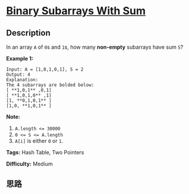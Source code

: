 # [Binary Subarrays With Sum][title]

## Description

In an array `A` of `0`s and `1`s, how many **non-empty** subarrays have sum
`S`?



**Example 1:**
            Input: A = [1,0,1,0,1], S = 2    Output: 4    Explanation:    The 4 subarrays are bolded below:    [ **1,0,1** ,0,1]    [ **1,0,1,0** ,1]    [1, **0,1,0,1** ]    [1,0, **1,0,1** ]    



**Note:**

  1. `A.length <= 30000`
  2. `0 <= S <= A.length`
  3. `A[i]` is either `0` or `1`.


**Tags:** Hash Table, Two Pointers

**Difficulty:** Medium

## 思路

[title]: https://leetcode.com/problems/binary-subarrays-with-sum
